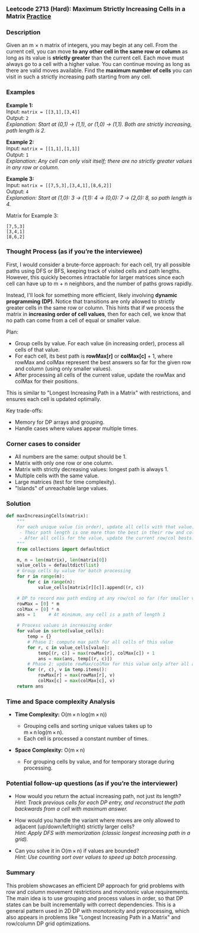 ### Leetcode 2713 (Hard): Maximum Strictly Increasing Cells in a Matrix [Practice](https://leetcode.com/problems/maximum-strictly-increasing-cells-in-a-matrix)

### Description  
Given an m × n matrix of integers, you may begin at any cell. From the current cell, you can move **to any other cell in the same row or column** as long as its value is **strictly greater** than the current cell. Each move must always go to a cell with a higher value. You can continue moving as long as there are valid moves available. Find the **maximum number of cells** you can visit in such a strictly increasing path starting from any cell.

### Examples  

**Example 1:**  
Input: `matrix = [[3,1],[3,4]]`  
Output: `2`  
*Explanation: Start at (0,1) → (1,1), or (1,0) → (1,1). Both are strictly increasing, path length is 2.*

**Example 2:**  
Input: `matrix = [[1,1],[1,1]]`  
Output: `1`  
*Explanation: Any cell can only visit itself; there are no strictly greater values in any row or column.*

**Example 3:**  
Input: `matrix = [[7,5,3],[3,4,1],[8,6,2]]`  
Output: `4`  
*Explanation: Start at (1,0): 3 → (1,1): 4 → (0,0): 7 → (2,0): 8, so path length is 4.*  

Matrix for Example 3:
```
[7,5,3]
[3,4,1]
[8,6,2]
```

### Thought Process (as if you’re the interviewee)  

First, I would consider a brute-force approach: for each cell, try all possible paths using DFS or BFS, keeping track of visited cells and path lengths. However, this quickly becomes intractable for larger matrices since each cell can have up to m + n neighbors, and the number of paths grows rapidly.

Instead, I'll look for something more efficient, likely involving **dynamic programming (DP)**. Notice that transitions are only allowed to strictly greater cells in the same row or column. This hints that if we process the matrix in **increasing order of cell values**, then for each cell, we know that no path can come from a cell of equal or smaller value.

Plan:
- Group cells by value. For each value (in increasing order), process all cells of that value.
- For each cell, its best path is **rowMax[r]** or **colMax[c]** + 1, where rowMax and colMax represent the best answers so far for the given row and column (using only smaller values).
- After processing all cells of the current value, update the rowMax and colMax for their positions.

This is similar to "Longest Increasing Path in a Matrix" with restrictions, and ensures each cell is updated optimally.

Key trade-offs:
- Memory for DP arrays and grouping.
- Handle cases where values appear multiple times.

### Corner cases to consider  
- All numbers are the same: output should be 1.
- Matrix with only one row or one column.
- Matrix with strictly decreasing values: longest path is always 1.
- Multiple cells with the same value.
- Large matrices (test for time complexity).
- "Islands" of unreachable large values.

### Solution

```python
def maxIncreasingCells(matrix):
    """
    For each unique value (in order), update all cells with that value:
     - Their path length is one more than the best in their row and column so far (with smaller numbers only).
     - After all cells for the value, update the current row/col bests.
    """
    from collections import defaultdict

    m, n = len(matrix), len(matrix[0])
    value_cells = defaultdict(list)
    # Group cells by value for batch processing
    for r in range(m):
        for c in range(n):
            value_cells[matrix[r][c]].append((r, c))

    # DP to record max path ending at any row/col so far (for smaller values only)
    rowMax = [0] * m
    colMax = [0] * n
    ans = 1     # At minimum, any cell is a path of length 1

    # Process values in increasing order
    for value in sorted(value_cells):
        temp = {}
        # Phase 1: compute max path for all cells of this value
        for r, c in value_cells[value]:
            temp[(r, c)] = max(rowMax[r], colMax[c]) + 1
            ans = max(ans, temp[(r, c)])
        # Phase 2: update rowMax/colMax for this value only after all are computed
        for (r, c), v in temp.items():
            rowMax[r] = max(rowMax[r], v)
            colMax[c] = max(colMax[c], v)
    return ans
```

### Time and Space complexity Analysis  

- **Time Complexity:** O(m × n log(m × n))  
  - Grouping cells and sorting unique values takes up to m × n log(m × n).
  - Each cell is processed a constant number of times.

- **Space Complexity:** O(m × n)  
  - For grouping cells by value, and for temporary storage during processing.

### Potential follow-up questions (as if you’re the interviewer)

- How would you return the actual increasing path, not just its length?  
  *Hint: Track previous cells for each DP entry, and reconstruct the path backwards from a cell with maximum answer.*

- How would you handle the variant where moves are only allowed to adjacent (up/down/left/right) strictly larger cells?  
  *Hint: Apply DFS with memorization (classic longest increasing path in a grid).*

- Can you solve it in O(m × n) if values are bounded?  
  *Hint: Use counting sort over values to speed up batch processing.*

### Summary
This problem showcases an efficient DP approach for grid problems with row and column movement restrictions and monotonic value requirements. The main idea is to use grouping and process values in order, so that DP states can be built incrementally with correct dependencies. This is a general pattern used in 2D DP with monotonicity and preprocessing, which also appears in problems like "Longest Increasing Path in a Matrix" and row/column DP grid optimizations.